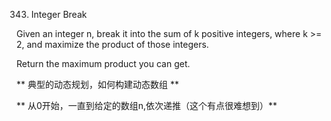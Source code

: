 343. Integer Break

Given an integer n, break it into the sum of k positive integers, where k >= 2, and maximize the product of those integers.

Return the maximum product you can get.

** 典型的动态规划，如何构建动态数组 **

** 从0开始，一直到给定的数组n,依次递推（这个有点很难想到）**
